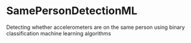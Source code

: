 # SamePersonDetectionML
Detecting whether accelerometers are on the same person using binary classification machine learning algorithms
